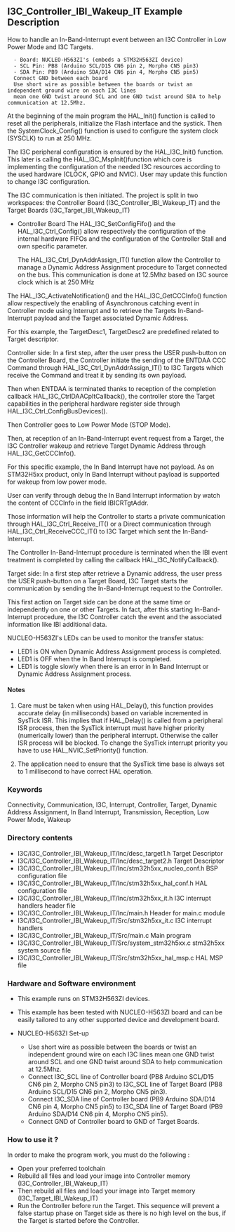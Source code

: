 ## <b>I3C_Controller_IBI_Wakeup_IT Example Description</b>
How to handle an In-Band-Interrupt event between an I3C Controller in Low Power Mode and I3C Targets.

      - Board: NUCLEO-H563ZI's (embeds a STM32H563ZI device)
      - SCL Pin: PB8 (Arduino SCL/D15 CN6 pin 2, Morpho CN5 pin3)
      - SDA Pin: PB9 (Arduino SDA/D14 CN6 pin 4, Morpho CN5 pin5)
      Connect GND between each board
      Use short wire as possible between the boards or twist an independent ground wire on each I3C lines
      mean one GND twist around SCL and one GND twist around SDA to help communication at 12.5Mhz.

At the beginning of the main program the HAL_Init() function is called to reset all the peripherals, initialize
the Flash interface and the systick. Then the SystemClock_Config() function is used to configure the system
clock (SYSCLK) to run at 250 MHz.

The I3C peripheral configuration is ensured by the HAL_I3C_Init() function.
This later is calling the HAL_I3C_MspInit()function which core is implementing the configuration of the needed I3C
resources according to the used hardware (CLOCK, GPIO and NVIC).
User may update this function to change I3C configuration.

The I3C communication is then initiated.
The project is split in two workspaces: the Controller Board (I3C_Controller_IBI_Wakeup_IT) and the Target
Boards (I3C_Target_IBI_Wakeup_IT)

- Controller Board
  The HAL_I3C_SetConfigFifo() and the HAL_I3C_Ctrl_Config()
allow respectively the configuration of the internal hardware FIFOs and
the configuration of the Controller Stall and own specific parameter.

  The HAL_I3C_Ctrl_DynAddrAssign_IT() function allow the Controller to
manage a Dynamic Address Assignment procedure to Target connected on the bus.
This communication is done at 12.5Mhz based on I3C source clock which is at 250 MHz

The HAL_I3C_ActivateNotification() and the HAL_I3C_GetCCCInfo() function allow respectively
the enabling of Asynchronous catching event in Controller mode using Interrupt and
to retrieve the Targets In-Band-Interrupt payload and the Target associated Dynamic Address.

For this example, the TargetDesc1, TargetDesc2 are predefined related to Target descriptor.

Controller side:
In a first step, after the user press the USER push-button on the Controller Board,
the Controller initiate the sending of the ENTDAA CCC Command through HAL_I3C_Ctrl_DynAddrAssign_IT()
to I3C Targets which receive the Command and treat it by sending its own payload.

Then when ENTDAA is terminated thanks to reception of the completion callback HAL_I3C_CtrlDAACpltCallback(),
the controller store the Target capabilities in the peripheral hardware register side
through HAL_I3C_Ctrl_ConfigBusDevices().

Then Controller goes to Low Power Mode (STOP Mode).

Then, at reception of an In-Band-Interrupt event request from a Target,
the I3C Controller wakeup and retrieve Target Dynamic Address through HAL_I3C_GetCCCInfo().

For this specific example, the In Band Interrupt have not payload. As on STM32H5xx product,
only In Band Interrupt without payload is supported for wakeup from low power mode.

User can verify through debug the In Band Interrupt information by watch the content of CCCInfo
in the field IBICRTgtAddr.

Those information will help the Controller to starts a private communication
through HAL_I3C_Ctrl_Receive_IT() or a Direct communication through HAL_I3C_Ctrl_ReceiveCCC_IT()
to I3C Target which sent the In-Band-Interrupt.

The Controller In-Band-Interrupt procedure is terminated when the IBI event treatment is completed
by calling the callback HAL_I3C_NotifyCallback().

Target side:
In a first step after retrieve a Dynamic address,
the user press the USER push-button on a Target Board,
I3C Target starts the communication by sending the In-Band-Interrupt request to the Controller.

This first action on Target side can be done at the same time or independently on one or other Targets.
In fact, after this starting In-Band-Interrupt procedure, the I3C Controller catch the event and
the associated information like IBI additional data.

NUCLEO-H563ZI's LEDs can be used to monitor the transfer status:
 - LED1 is ON when Dynamic Address Assignment process is completed.
 - LED1 is OFF when the In Band Interrupt is completed.
 - LED1 is toggle slowly when there is an error in In Band Interrupt or Dynamic Address Assignment process.

#### <b>Notes</b>

  1. Care must be taken when using HAL_Delay(), this function provides accurate delay (in milliseconds)
      based on variable incremented in SysTick ISR. This implies that if HAL_Delay() is called from
      a peripheral ISR process, then the SysTick interrupt must have higher priority (numerically lower)
      than the peripheral interrupt. Otherwise the caller ISR process will be blocked.
      To change the SysTick interrupt priority you have to use HAL_NVIC_SetPriority() function.

  2. The application need to ensure that the SysTick time base is always set to 1 millisecond
      to have correct HAL operation.

### <b>Keywords</b>

Connectivity, Communication, I3C, Interrupt, Controller, Target, Dynamic Address Assignment, In Band Interrupt,
Transmission, Reception, Low Power Mode, Wakeup

### <b>Directory contents</b>

  - I3C/I3C_Controller_IBI_Wakeup_IT/Inc/desc_target1.h            Target Descriptor
  - I3C/I3C_Controller_IBI_Wakeup_IT/Inc/desc_target2.h            Target Descriptor
  - I3C/I3C_Controller_IBI_Wakeup_IT/Inc/stm32h5xx_nucleo_conf.h   BSP configuration file
  - I3C/I3C_Controller_IBI_Wakeup_IT/Inc/stm32h5xx_hal_conf.h      HAL configuration file
  - I3C/I3C_Controller_IBI_Wakeup_IT/Inc/stm32h5xx_it.h            I3C interrupt handlers header file
  - I3C/I3C_Controller_IBI_Wakeup_IT/Inc/main.h                    Header for main.c module
  - I3C/I3C_Controller_IBI_Wakeup_IT/Src/stm32h5xx_it.c            I3C interrupt handlers
  - I3C/I3C_Controller_IBI_Wakeup_IT/Src/main.c                    Main program
  - I3C/I3C_Controller_IBI_Wakeup_IT/Src/system_stm32h5xx.c        stm32h5xx system source file
  - I3C/I3C_Controller_IBI_Wakeup_IT/Src/stm32h5xx_hal_msp.c       HAL MSP file

### <b>Hardware and Software environment</b>

  - This example runs on STM32H563ZI devices.

  - This example has been tested with NUCLEO-H563ZI board and can be
    easily tailored to any other supported device and development board.

  - NUCLEO-H563ZI Set-up

    - Use short wire as possible between the boards or twist an independent ground wire on each I3C lines
      mean one GND twist around SCL and one GND twist around SDA to help communication at 12.5Mhz.
    - Connect I3C_SCL line of Controller board (PB8 Arduino SCL/D15 CN6 pin 2, Morpho CN5 pin3) to I3C_SCL line of
      Target Board (PB8 Arduino SCL/D15 CN6 pin 2, Morpho CN5 pin3).
    - Connect I3C_SDA line of Controller board (PB9 Arduino SDA/D14 CN6 pin 4, Morpho CN5 pin5) to I3C_SDA line of
      Target Board (PB9 Arduino SDA/D14 CN6 pin 4, Morpho CN5 pin5).
    - Connect GND of Controller board to GND of Target Boards.

### <b>How to use it ?</b>

In order to make the program work, you must do the following :

 - Open your preferred toolchain
 - Rebuild all files and load your image into Controller memory (I3C_Controller_IBI_Wakeup_IT)
 - Then rebuild all files and load your image into Target memory (I3C_Target_IBI_Wakeup_IT)
 - Run the Controller before run the Target.
 This sequence will prevent a false startup phase on Target side
 as there is no high level on the bus, if the Target is started before the Controller.
